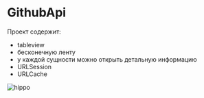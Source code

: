 # GithubApi

Проект содержит:
- tableview
- бесконечную ленту
- у каждой сущности можно открыть детальную информацию
- URLSession
- URLCache

![hippo](https://media.giphy.com/media/fJcnVJxHwQte8jD06t/giphy.gif)
